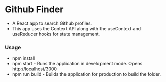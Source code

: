 # Github Finder

* A React app to search Github profiles. 
* This app uses the Context API along with the useContext and useReducer hooks for state management.

### Usage
* npm install
* npm start - Runs the application in development mode. Opens http://localhost/3000
* npm run build - Builds the application for production to build the folder.
